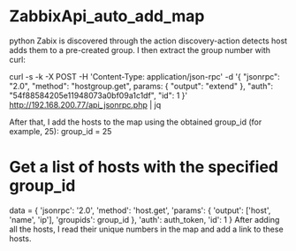 # ZabbixApi_auto_add_map
python 
Zabix is discovered through the action discovery-action detects host adds them to a pre-created group. I then extract the group number with curl:

curl -s -k -X POST -H 'Content-Type: application/json-rpc' -d '{
     "jsonrpc": "2.0",
     "method": "hostgroup.get",
     params: {
         "output": "extend"
     },
     "auth": "54f88584205e11948073a0bf09a1c1df",
     "id": 1
}' http://192.168.200.77/api_jsonrpc.php | jq

After that, I add the hosts to the map using the obtained group_id (for example, 25):
group_id = 25

# Get a list of hosts with the specified group_id
data = {
     'jsonrpc': '2.0',
     'method': 'host.get',
     'params': {
         'output': ['host', 'name', 'ip'],
         'groupids': group_id
     },
     'auth': auth_token,
     'id': 1
}
After adding all the hosts, I read their unique numbers in the map and add a link to these hosts.
